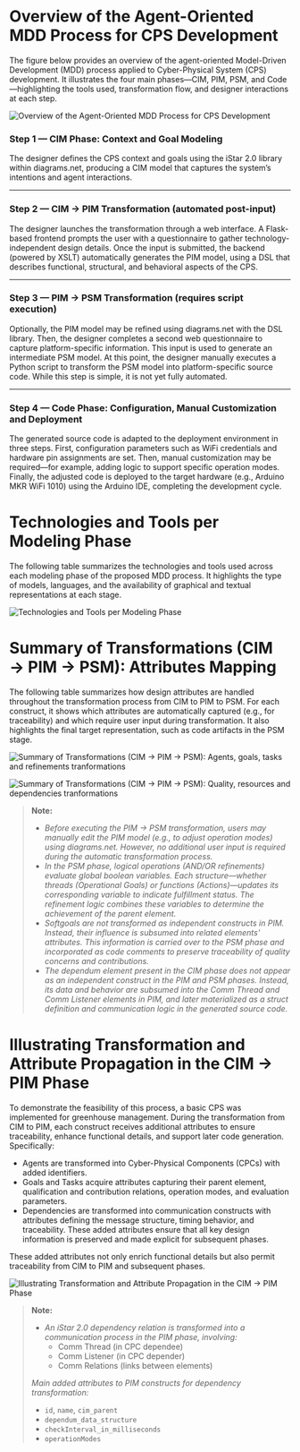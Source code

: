 # Overview of the Agent-Oriented MDD Process for CPS Development
The figure below provides an overview of the agent-oriented Model-Driven Development (MDD) process applied to Cyber-Physical System (CPS) development. It illustrates the four main phases—CIM, PIM, PSM, and Code—highlighting the tools used, transformation flow, and designer interactions at each step.

![Overview of the Agent-Oriented MDD Process for CPS Development](images/doc00_mdd_process_overview.svg)


### Step 1 — CIM Phase: Context and Goal Modeling

The designer defines the CPS context and goals using the iStar 2.0 library within diagrams.net, producing a CIM model that captures the system’s intentions and agent interactions.

---

### Step 2 — CIM → PIM Transformation (automated post-input)

The designer launches the transformation through a web interface. A Flask-based frontend prompts the user with a questionnaire to gather technology-independent design details. Once the input is submitted, the backend (powered by XSLT) automatically generates the PIM model, using a DSL that describes functional, structural, and behavioral aspects of the CPS.

---

### Step 3 — PIM → PSM Transformation (requires script execution)

Optionally, the PIM model may be refined using diagrams.net with the DSL library. Then, the designer completes a second web questionnaire to capture platform-specific information. This input is used to generate an intermediate PSM model. At this point, the designer manually executes a Python script to transform the PSM model into platform-specific source code. While this step is simple, it is not yet fully automated.

---

### Step 4 — Code Phase: Configuration, Manual Customization and Deployment

The generated source code is adapted to the deployment environment in three steps. First, configuration parameters such as WiFi credentials and hardware pin assignments are set. Then, manual customization may be required—for example, adding logic to support specific operation modes. Finally, the adjusted code is deployed to the target hardware (e.g., Arduino MKR WiFi 1010) using the Arduino IDE, completing the development cycle.

# Technologies and Tools per Modeling Phase
The following table summarizes the technologies and tools used across each modeling phase of the proposed MDD process. It highlights the type of models, languages, and the availability of graphical and textual representations at each stage.

![Technologies and Tools per Modeling Phase](images/doc01_tech_and_tools_per_modeling_phase.svg)

# Summary of Transformations (CIM → PIM → PSM): Attributes Mapping

The following table summarizes how design attributes are handled throughout the transformation process from CIM to PIM to PSM. For each construct, it shows which attributes are automatically captured (e.g., for traceability) and which require user input during transformation. It also highlights the final target representation, such as code artifacts in the PSM stage.

![Summary of Transformations (CIM → PIM → PSM): Agents, goals, tasks and refinements tranformations](images/doc02_agents_and_goals_transformation.svg)

![Summary of Transformations (CIM → PIM → PSM): Quality, resources and dependencies tranformations](images/doc03_quality_resource_dependencies_transformation.svg)

> **Note:**
> - *Before executing the PIM → PSM transformation, users may manually edit the PIM model (e.g., to adjust operation modes) using diagrams.net. However, no additional user input is required during the automatic transformation process.*
> - *In the PSM phase, logical operations (AND/OR refinements) evaluate global boolean variables. Each structure—whether threads (Operational Goals) or functions (Actions)—updates its corresponding variable to indicate fulfillment status. The refinement logic combines these variables to determine the achievement of the parent element.*
> - *Softgoals are not transformed as independent constructs in PIM. Instead, their influence is subsumed into related elements' attributes. This information is carried over to the PSM phase and incorporated as code comments to preserve traceability of quality concerns and contributions.*
> - *The dependum element present in the CIM phase does not appear as an independent construct in the PIM and PSM phases. Instead, its data and behavior are subsumed into the Comm Thread and Comm Listener elements in PIM, and later materialized as a struct definition and communication logic in the generated source code.*

# Illustrating Transformation and Attribute Propagation in the CIM → PIM Phase
To demonstrate the feasibility of this process, a basic CPS was implemented for greenhouse management. During the transformation from CIM to PIM, each construct receives additional attributes to ensure traceability, enhance functional details, and support later code generation. Specifically:

- Agents are transformed into Cyber-Physical Components (CPCs) with added identifiers.
- Goals and Tasks acquire attributes capturing their parent element, qualification and contribution relations, operation modes, and evaluation parameters.
- Dependencies are transformed into communication constructs with attributes defining the message structure, timing behavior, and traceability. These added attributes ensure that all key design information is preserved and made explicit for subsequent phases.

These added attributes not only enrich functional details but also permit traceability from CIM to PIM and subsequent phases.

![Illustrating Transformation and Attribute Propagation in the CIM → PIM Phase](images/doc04_added_attributes_cim_pim.png)

> **Note:**
> * *An iStar 2.0 dependency relation is transformed into a communication process in the PIM phase, involving:*
>   - Comm Thread (in CPC dependee)
>   - Comm Listener (in CPC depender)
>   - Comm Relations (links between elements)
>
> *Main added attributes to PIM constructs for dependency transformation:*
>   - `id`, `name`, `cim_parent`
>   - `dependum_data_structure`
>   - `checkInterval_in_milliseconds`
>   - `operationModes`
